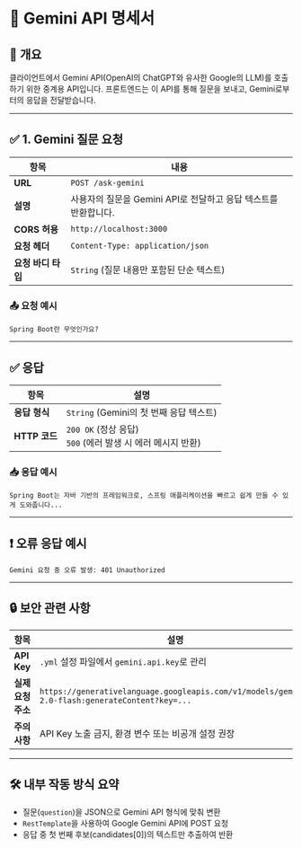 # 🤖 Gemini API 명세서

## 📌 개요
클라이언트에서 Gemini API(OpenAI의 ChatGPT와 유사한 Google의 LLM)를 호출하기 위한 중계용 API입니다. 
프론트엔드는 이 API를 통해 질문을 보내고, Gemini로부터의 응답을 전달받습니다.

---

## ✅ 1. Gemini 질문 요청

| 항목 | 내용 |
|------|------|
| **URL** | `POST /ask-gemini` |
| **설명** | 사용자의 질문을 Gemini API로 전달하고 응답 텍스트를 반환합니다. |
| **CORS 허용** | `http://localhost:3000` |
| **요청 헤더** | `Content-Type: application/json` |
| **요청 바디 타입** | `String` (질문 내용만 포함된 단순 텍스트) |

### 📤 요청 예시
```
Spring Boot란 무엇인가요?
```

---

## ✅ 응답

| 항목 | 설명 |
|------|------|
| **응답 형식** | `String` (Gemini의 첫 번째 응답 텍스트) |
| **HTTP 코드** | `200 OK` (정상 응답) <br> `500` (에러 발생 시 에러 메시지 반환) |

### 📥 응답 예시
```
Spring Boot는 자바 기반의 프레임워크로, 스프링 애플리케이션을 빠르고 쉽게 만들 수 있게 도와줍니다...
```

---

## ❗ 오류 응답 예시

```
Gemini 요청 중 오류 발생: 401 Unauthorized
```

---

## 🔒 보안 관련 사항

| 항목 | 설명 |
|------|------|
| **API Key** | `.yml` 설정 파일에서 `gemini.api.key`로 관리 |
| **실제 요청 주소** | `https://generativelanguage.googleapis.com/v1/models/gemini-2.0-flash:generateContent?key=...` |
| **주의사항** | API Key 노출 금지, 환경 변수 또는 비공개 설정 권장 |

---

## 🛠 내부 작동 방식 요약

- 질문(`question`)을 JSON으로 Gemini API 형식에 맞춰 변환
- `RestTemplate`을 사용하여 Google Gemini API에 POST 요청
- 응답 중 첫 번째 후보(candidates[0])의 텍스트만 추출하여 반환
